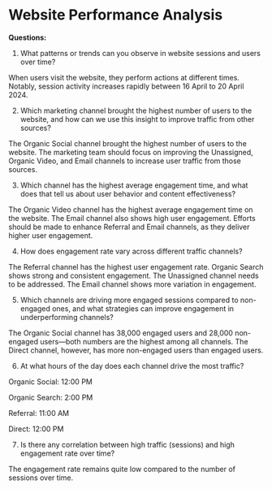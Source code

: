 # Website Performance Analysis
**Questions:** 
1. What patterns or trends can you observe in website sessions and users over time?

When users visit the website, they perform actions at different times. Notably, session activity increases rapidly between 16 April to 20 April 2024.

2. Which marketing channel brought the highest number of users to the website, and how can we use this insight to improve traffic from other sources?

The Organic Social channel brought the highest number of users to the website. The marketing team should focus on improving the Unassigned, Organic Video, and Email channels to increase user traffic from those sources.

3. Which channel has the highest average engagement time, and what does that tell us about user behavior and content effectiveness?

The Organic Video channel has the highest average engagement time on the website. The Email channel also shows high user engagement. Efforts should be made to enhance Referral and Email channels, as they deliver higher user engagement.

4. How does engagement rate vary across different traffic channels?

The Referral channel has the highest user engagement rate. Organic Search shows strong and consistent engagement. The Unassigned channel needs to be addressed. The Email channel shows more variation in engagement.

5. Which channels are driving more engaged sessions compared to non-engaged ones, and what strategies can improve engagement in underperforming channels?

The Organic Social channel has 38,000 engaged users and 28,000 non-engaged users—both numbers are the highest among all channels. The Direct channel, however, has more non-engaged users than engaged users.

6. At what hours of the day does each channel drive the most traffic?

Organic Social: 12:00 PM

Organic Search: 2:00 PM

Referral: 11:00 AM

Direct: 12:00 PM

7. Is there any correlation between high traffic (sessions) and high engagement rate over time?

The engagement rate remains quite low compared to the number of sessions over time.
